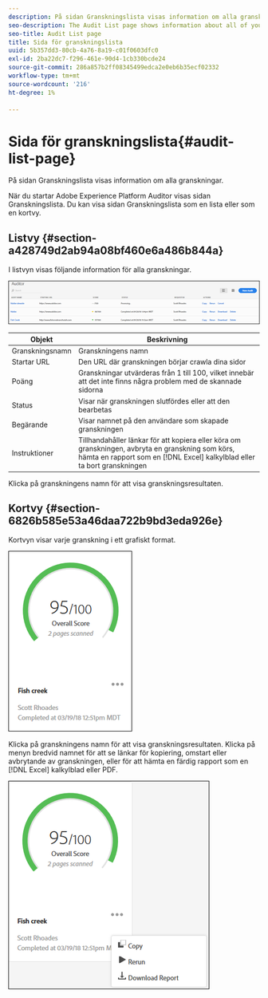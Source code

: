 ```yaml
---
description: På sidan Granskningslista visas information om alla granskningar.
seo-description: The Audit List page shows information about all of your audits.
seo-title: Audit List page
title: Sida för granskningslista
uuid: 5b357dd3-80cb-4a76-8a19-c01f0603dfc0
exl-id: 2ba22dc7-f296-461e-90d4-1cb330bcde24
source-git-commit: 286a857b2ff08345499edca2e0eb6b35ecf02332
workflow-type: tm+mt
source-wordcount: '216'
ht-degree: 1%

---
```


# Sida för granskningslista{#audit-list-page}

På sidan Granskningslista visas information om alla granskningar.

När du startar Adobe Experience Platform Auditor visas sidan Granskningslista. Du kan visa sidan Granskningslista som en lista eller som en kortvy.

## Listvy {#section-a428749d2ab94a08bf460e6a486b844a}

I listvyn visas följande information för alla granskningar.

![](assets/audit-list.png)

| Objekt | Beskrivning |
|---|---|
| Granskningsnamn | Granskningens namn |
| Startar URL | Den URL där granskningen börjar crawla dina sidor |
| Poäng | Granskningar utvärderas från 1 till 100, vilket innebär att det inte finns några problem med de skannade sidorna |
| Status | Visar när granskningen slutfördes eller att den bearbetas |
| Begärande | Visar namnet på den användare som skapade granskningen |
| Instruktioner | Tillhandahåller länkar för att kopiera eller köra om granskningen, avbryta en granskning som körs, hämta en rapport som en [!DNL Excel] kalkylblad eller ta bort granskningen |

Klicka på granskningens namn för att visa granskningsresultaten.

## Kortvy {#section-6826b585e53a46daa722b9bd3eda926e}

Kortvyn visar varje granskning i ett grafiskt format.

![](assets/card.png)

Klicka på granskningens namn för att visa granskningsresultaten. Klicka på menyn bredvid namnet för att se länkar för kopiering, omstart eller avbrytande av granskningen, eller för att hämta en färdig rapport som en [!DNL Excel] kalkylblad eller PDF.

![](assets/card-menu.png)
